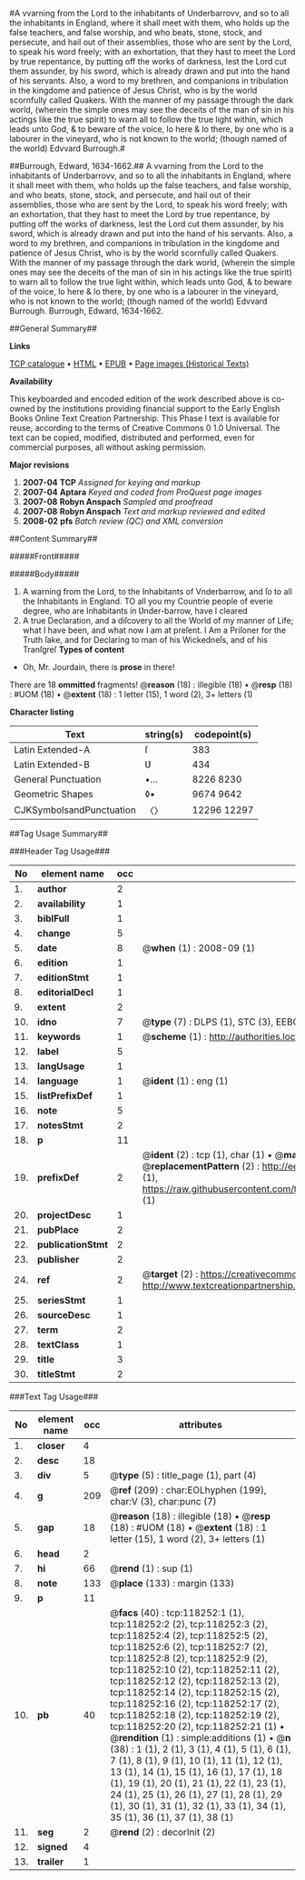 #A vvarning from the Lord to the inhabitants of Underbarrovv, and so to all the inhabitants in England, where it shall meet with them, who holds up the false teachers, and false worship, and who beats, stone, stock, and persecute, and hail out of their assemblies, those who are sent by the Lord, to speak his word freely; with an exhortation, that they hast to meet the Lord by true repentance, by putting off the works of darkness, lest the Lord cut them assunder, by his sword, which is already drawn and put into the hand of his servants. Also, a word to my brethren, and companions in tribulation in the kingdome and patience of Jesus Christ, who is by the world scornfully called Quakers. With the manner of my passage through the dark world, (wherein the simple ones may see the deceits of the man of sin in his actings like the true spirit) to warn all to follow the true light within, which leads unto God, & to beware of the voice, lo here & lo there, by one who is a labourer in the vineyard, who is not known to the world; (though named of the world) Edvvard Burrough.#

##Burrough, Edward, 1634-1662.##
A vvarning from the Lord to the inhabitants of Underbarrovv, and so to all the inhabitants in England, where it shall meet with them, who holds up the false teachers, and false worship, and who beats, stone, stock, and persecute, and hail out of their assemblies, those who are sent by the Lord, to speak his word freely; with an exhortation, that they hast to meet the Lord by true repentance, by putting off the works of darkness, lest the Lord cut them assunder, by his sword, which is already drawn and put into the hand of his servants. Also, a word to my brethren, and companions in tribulation in the kingdome and patience of Jesus Christ, who is by the world scornfully called Quakers. With the manner of my passage through the dark world, (wherein the simple ones may see the deceits of the man of sin in his actings like the true spirit) to warn all to follow the true light within, which leads unto God, & to beware of the voice, lo here & lo there, by one who is a labourer in the vineyard, who is not known to the world; (though named of the world) Edvvard Burrough.
Burrough, Edward, 1634-1662.

##General Summary##

**Links**

[TCP catalogue](http://www.ota.ox.ac.uk/tcp/)  • 
[HTML](http://tei.it.ox.ac.uk/tcp/Texts-HTML/free/A77/A77973.html)  • 
[EPUB](http://tei.it.ox.ac.uk/tcp/Texts-EPUB/free/A77/A77973.epub) • 
[Page images (Historical Texts)](https://data.historicaltexts.jisc.ac.uk/view?pubId=eebo-99865993e&pageId=eebo-99865993e-118252-1)

**Availability**

This keyboarded and encoded edition of the
	       work described above is co-owned by the institutions
	       providing financial support to the Early English Books
	       Online Text Creation Partnership. This Phase I text is
	       available for reuse, according to the terms of Creative
	       Commons 0 1.0 Universal. The text can be copied,
	       modified, distributed and performed, even for
	       commercial purposes, all without asking permission.

**Major revisions**

1. __2007-04__ __TCP__ *Assigned for keying and markup*
1. __2007-04__ __Aptara__ *Keyed and coded from ProQuest page images*
1. __2007-08__ __Robyn Anspach__ *Sampled and proofread*
1. __2007-08__ __Robyn Anspach__ *Text and markup reviewed and edited*
1. __2008-02__ __pfs__ *Batch review (QC) and XML conversion*

##Content Summary##

#####Front#####

#####Body#####

1. A warning from the Lord, to the
Inhabitants of Vnderbarrow, and ſo
to all the Inhabitants in
England.
TO all you my Countrie people of everie
degree, who are Inhabitants in Ʋnder-barrow,
have I cleared 
1. A true Declaration, and a diſcovery to all the World of my
manner of Life; what I have been, and what
now I am at preſent.
I Am a Priſoner for the Truth ſake, and for Declaring
to man of his Wickedneſs, and of his Tranſgreſ
**Types of content**

  * Oh, Mr. Jourdain, there is **prose** in there!

There are 18 **ommitted** fragments! 
 @__reason__ (18) : illegible (18)  •  @__resp__ (18) : #UOM (18)  •  @__extent__ (18) : 1 letter (15), 1 word (2), 3+ letters (1)

**Character listing**


|Text|string(s)|codepoint(s)|
|---|---|---|
|Latin Extended-A|ſ|383|
|Latin Extended-B|Ʋ|434|
|General Punctuation|•…|8226 8230|
|Geometric Shapes|◊▪|9674 9642|
|CJKSymbolsandPunctuation|〈〉|12296 12297|

##Tag Usage Summary##

###Header Tag Usage###

|No|element name|occ|attributes|
|---|---|---|---|
|1.|__author__|2||
|2.|__availability__|1||
|3.|__biblFull__|1||
|4.|__change__|5||
|5.|__date__|8| @__when__ (1) : 2008-09 (1)|
|6.|__edition__|1||
|7.|__editionStmt__|1||
|8.|__editorialDecl__|1||
|9.|__extent__|2||
|10.|__idno__|7| @__type__ (7) : DLPS (1), STC (3), EEBO-CITATION (1), PROQUEST (1), VID (1)|
|11.|__keywords__|1| @__scheme__ (1) : http://authorities.loc.gov/ (1)|
|12.|__label__|5||
|13.|__langUsage__|1||
|14.|__language__|1| @__ident__ (1) : eng (1)|
|15.|__listPrefixDef__|1||
|16.|__note__|5||
|17.|__notesStmt__|2||
|18.|__p__|11||
|19.|__prefixDef__|2| @__ident__ (2) : tcp (1), char (1)  •  @__matchPattern__ (2) : ([0-9\-]+):([0-9IVX]+) (1), (.+) (1)  •  @__replacementPattern__ (2) : http://eebo.chadwyck.com/downloadtiff?vid=$1&page=$2 (1), https://raw.githubusercontent.com/textcreationpartnership/Texts/master/tcpchars.xml#$1 (1)|
|20.|__projectDesc__|1||
|21.|__pubPlace__|2||
|22.|__publicationStmt__|2||
|23.|__publisher__|2||
|24.|__ref__|2| @__target__ (2) : https://creativecommons.org/publicdomain/zero/1.0/ (1), http://www.textcreationpartnership.org/docs/. (1)|
|25.|__seriesStmt__|1||
|26.|__sourceDesc__|1||
|27.|__term__|2||
|28.|__textClass__|1||
|29.|__title__|3||
|30.|__titleStmt__|2||


###Text Tag Usage###

|No|element name|occ|attributes|
|---|---|---|---|
|1.|__closer__|4||
|2.|__desc__|18||
|3.|__div__|5| @__type__ (5) : title_page (1), part (4)|
|4.|__g__|209| @__ref__ (209) : char:EOLhyphen (199), char:V (3), char:punc (7)|
|5.|__gap__|18| @__reason__ (18) : illegible (18)  •  @__resp__ (18) : #UOM (18)  •  @__extent__ (18) : 1 letter (15), 1 word (2), 3+ letters (1)|
|6.|__head__|2||
|7.|__hi__|66| @__rend__ (1) : sup (1)|
|8.|__note__|133| @__place__ (133) : margin (133)|
|9.|__p__|11||
|10.|__pb__|40| @__facs__ (40) : tcp:118252:1 (1), tcp:118252:2 (2), tcp:118252:3 (2), tcp:118252:4 (2), tcp:118252:5 (2), tcp:118252:6 (2), tcp:118252:7 (2), tcp:118252:8 (2), tcp:118252:9 (2), tcp:118252:10 (2), tcp:118252:11 (2), tcp:118252:12 (2), tcp:118252:13 (2), tcp:118252:14 (2), tcp:118252:15 (2), tcp:118252:16 (2), tcp:118252:17 (2), tcp:118252:18 (2), tcp:118252:19 (2), tcp:118252:20 (2), tcp:118252:21 (1)  •  @__rendition__ (1) : simple:additions (1)  •  @__n__ (38) : 1 (1), 2 (1), 3 (1), 4 (1), 5 (1), 6 (1), 7 (1), 8 (1), 9 (1), 10 (1), 11 (1), 12 (1), 13 (1), 14 (1), 15 (1), 16 (1), 17 (1), 18 (1), 19 (1), 20 (1), 21 (1), 22 (1), 23 (1), 24 (1), 25 (1), 26 (1), 27 (1), 28 (1), 29 (1), 30 (1), 31 (1), 32 (1), 33 (1), 34 (1), 35 (1), 36 (1), 37 (1), 38 (1)|
|11.|__seg__|2| @__rend__ (2) : decorInit (2)|
|12.|__signed__|4||
|13.|__trailer__|1||
